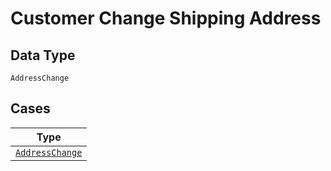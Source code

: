 
# Customer Change Shipping Address

## Data Type

`AddressChange`

## Cases

| Type |
|  --- |
| [`AddressChange`](../../../doc/models/address-change.md) |

